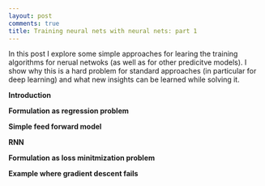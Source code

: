 ```yaml
---
layout: post
comments: true
title: Training neural nets with neural nets: part 1
---
```


In this post I explore some simple approaches for learing the training algorithms for nerual netwoks (as well as for other predicitve models). I show why this is a hard problem for standard approaches (in particular for deep learning) and what new insights can be learned while solving it.

**Introduction**

**Formulation as regression problem**

**Simple feed forward model**

**RNN**

**Formulation as loss minitmization problem**

**Example where gradient descent fails**
